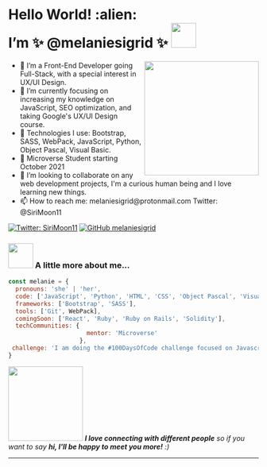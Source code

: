 <h1> Hello World! :alien: <br> I’m ✨  @melaniesigrid  ✨ <img src="https://media.giphy.com/media/mGcNjsfWAjY5AEZNw6/giphy.gif" width="50"></h1>
<img align='right' src="https://media.giphy.com/media/UBdm1xinbK65niyZ5i/giphy.gif" width="230">
<ul>
  <li>👀 I’m a Front-End Developer going Full-Stack, with a special interest in UX/UI Design.</li>
  <li>🌱 I’m currently focusing on increasing my knowledge on JavaScript, SEO optimization, and taking Google's UX/UI Design course.</li>
  <li>🔧 Technologies I use: Bootstrap, SASS, WebPack, JavaScript, Python, Object Pascal, Visual Basic.</li>
  <li>💜 Microverse Student starting October 2021</li>
  <li>💞️ I’m looking to collaborate on any web development projects, I'm a curious human being and I love learning new things.</li>
  <li>📫 How to reach me: melaniesigrid@protonmail.com Twitter: @SiriMoon11</li>
</ul>

[![Twitter: SiriMoon11](https://img.shields.io/twitter/follow/SiriMoon11?style=social)](https://twitter.com/SiriMoon11)
[![GitHub melaniesigrid](https://img.shields.io/github/followers/melaniesigrid?label=follow&style=social)](https://github.com/melaniesigrid)


### <img src="https://media.giphy.com/media/VgCDAzcKvsR6OM0uWg/giphy.gif" width="50"> A little more about me... 

```javascript
const melanie = {
  pronouns: 'she' | 'her',
  code: ['JavaScript', 'Python', 'HTML', 'CSS', 'Object Pascal', 'Visual Basic'],
  frameworks: ['Bootstrap', 'SASS'],
  tools: ['Git', WebPack],
  comingSoon: ['React', 'Ruby', 'Ruby on Rails', 'Solidity'],
  techCommunities: {
                      mentor: 'Microverse'
                    },
 challenge: 'I am doing the #100DaysOfCode challenge focused on Javascript, React, Ruby and Ruby on Rails'
}
```

<img src="https://media.giphy.com/media/qUIQfddFeDBIPRw2cW/giphy.gif" width="150"> <em><b>I love connecting with different people</b> so if you want to say <b>hi, I'll be happy to meet you more!</b> :)</em>


---

